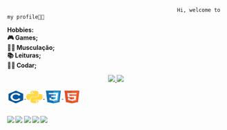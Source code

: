                                                            Hi, welcome to my profile👨‍💻

 <b>Hobbies:<b/>                      
 🎮 Games; <br>
 🏋️‍♀️ Musculação;<br>
 📚 Leituras;<br>
 👨‍💻 Codar; <br>
    
   





<div align="center">
  <a href="https://github.com/rafaballerini">
  <img height="140em" src="https://github-readme-stats.vercel.app/api?username=DanielBorbafs&show_icons=true&theme=dark&include_all_commits=true&count_private=true"/>
  <img height="140em" src="https://github-readme-stats.vercel.app/api/top-langs/?username=DanielBorbafs&layout=compact&langs_count=7&theme=dark"/>
 
   </div>
<div style="display: inline_block"><br>
  <img align="center" alt="Dan-C" height="30" width="40" src="https://raw.githubusercontent.com/devicons/devicon/master/icons/c/c-plain.svg">
  <img align="center" alt="Dan-Python" height="30" width="40" src="https://raw.githubusercontent.com/devicons/devicon/master/icons/python/python-plain.svg">
  <img align="center" alt="Dan-Css" height="30" width="40" src="https://raw.githubusercontent.com/devicons/devicon/master/icons/css3/css3-original.svg">
  <img align="center" alt="Dan-HTML" height="30" width="40" src="https://raw.githubusercontent.com/devicons/devicon/master/icons/html5/html5-original.svg">
  
  ##
  
  <div>
      <a href="https://instagram.com/Daniielborba" target="_blank"><img src="https://img.shields.io/badge/-Instagram-%23333?style=for-the-badge&logo=Instagram&logoColor=white" target="_blank"></a>
 	<a href="" target="_blank"><img src="https://img.shields.io/badge/-Twitter-%23333?style=for-the-badge&logo=Twitter&logoColor=white" target="_blank"></a>
 <a href="" target="_blank"><img src="https://img.shields.io/badge/-Discord-%23333?style=for-the-badge&logo=Discord&logoColor=white" target="_blank"></a> 
  <a href ="dev.danielborba@gmail.com"><img src="https://img.shields.io/badge/-Gmail-%23333?style=for-the-badge&logo=gmail&logoColor=white" target="_blank"></a>
  <a href="https://www.linkedin.com/in/daniel-borba-aa0782163/" target="_blank"><img src="https://img.shields.io/badge/-Linkedin-%23333?style=for-the-badge&logo=Linkedin&logoColor=white" target="_blank"></a> 
         
          
